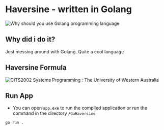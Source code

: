 # Haversine - written in Golang
![Why should you use Golang programming language](https://www.softwebsolutions.com/wp-content/uploads/2020/10/golang-Programing.jpg)


## Why did i do it? 
Just messing around with Golang. Quite a cool language

## Haversine Formula
![CITS2002 Systems Programming : The University of Western Australia](https://teaching.csse.uwa.edu.au/units/CITS2002/workshops/images/haversine.png)

## Run App

- You can open `app.exe` to run the compiled application or run the command in the directory `/GoHaversine`
````
go run .
````